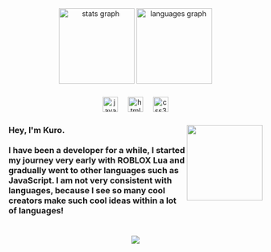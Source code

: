 <div align="center">
  <img src="https://github-readme-stats.vercel.app/api?username=svkxx&hide_title=true&hide_rank=false&show_icons=false&include_all_commits=true&count_private=true&disable_animations=false&theme=dark&locale=en&hide_border=true" height="150" alt="stats graph"  />
  <img src="https://github-readme-stats.vercel.app/api/top-langs?username=svkxx&locale=en&hide_title=true&layout=compact&card_width=320&langs_count=5&theme=dark&hide_border=true" height="150" alt="languages graph"  />
</div>

###

<div align="center">
  <img src="https://cdn.jsdelivr.net/gh/devicons/devicon/icons/javascript/javascript-original.svg" height="30" alt="javascript logo"  />
  <img width="12" />
  <img src="https://cdn.jsdelivr.net/gh/devicons/devicon/icons/html5/html5-plain.svg" height="30" alt="html5 logo"  />
  <img width="12" />
  <img src="https://cdn.jsdelivr.net/gh/devicons/devicon/icons/css3/css3-plain.svg" height="30" alt="css3 logo"  />
</div>

###

<img align="right" height="150" src="https://i.pinimg.com/564x/47/75/37/47753739329de482546f2f69848ab1dd.jpg"  />

###

<h3 align="left">Hey, I'm Kuro.<br><br>I have been a developer for a while, I started my journey very early with ROBLOX Lua and gradually went to other languages such as JavaScript. I am not very consistent with languages, because I see so many cool creators make such cool ideas within a lot of languages!</h3>

###

<br clear="both">

<div align="center">
  <img src="https://visitor-badge.laobi.icu/badge?page_id=svkxx.svkxx&left_color=darkslategray&right_color=violet&left_text=Vagabonds"  />
</div>
